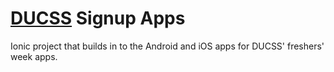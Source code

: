 # [DUCSS](http://www.ducss.ie) Signup Apps

Ionic project that builds in to the Android and iOS apps for DUCSS' freshers' week apps.
